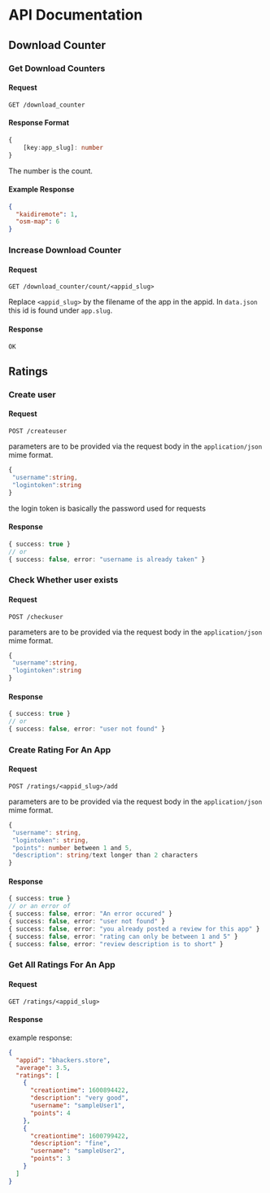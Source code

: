 # API Documentation

## Download Counter

### Get Download Counters

#### Request

```
GET /download_counter
```

#### Response Format

```ts
{
    [key:app_slug]: number
}
```

The number is the count.

#### Example Response

```json
{
  "kaidiremote": 1,
  "osm-map": 6
}
```

### Increase Download Counter

#### Request

```
GET /download_counter/count/<appid_slug>
```

Replace `<appid_slug>` by the filename of the app in the appid.
In `data.json` this id is found under `app.slug`.

#### Response

```text
OK
```

## Ratings

### Create user

#### Request

```
POST /createuser
```

parameters are to be provided via the request body in the `application/json` mime format.

```ts
{
 "username":string,
 "logintoken":string
}
```

the login token is basically the password used for requests

#### Response

```ts
{ success: true }
// or
{ success: false, error: "username is already taken" }
```

### Check Whether user exists

#### Request

```
POST /checkuser
```

parameters are to be provided via the request body in the `application/json` mime format.

```ts
{
 "username":string,
 "logintoken":string
}
```

#### Response

```ts
{ success: true }
// or
{ success: false, error: "user not found" }
```

### Create Rating For An App

#### Request

```
POST /ratings/<appid_slug>/add
```

parameters are to be provided via the request body in the `application/json` mime format.

```ts
{
 "username": string,
 "logintoken": string,
 "points": number between 1 and 5,
 "description": string/text longer than 2 characters
}
```

#### Response

```ts
{ success: true }
// or an error of
{ success: false, error: "An error occured" }
{ success: false, error: "user not found" }
{ success: false, error: "you already posted a review for this app" }
{ success: false, error: "rating can only be between 1 and 5" }
{ success: false, error: "review description is to short" }
```

### Get All Ratings For An App

#### Request

```
GET /ratings/<appid_slug>
```

#### Response

example response:

```json
{
  "appid": "bhackers.store",
  "average": 3.5,
  "ratings": [
    {
      "creationtime": 1600894422,
      "description": "very good",
      "username": "sampleUser1",
      "points": 4
    },
    {
      "creationtime": 1600799422,
      "description": "fine",
      "username": "sampleUser2",
      "points": 3
    }
  ]
}
```
